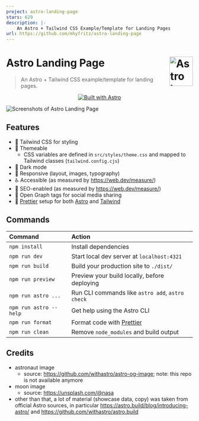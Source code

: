 ```yaml
---
project: astro-landing-page
stars: 629
description: |-
    An Astro + Tailwind CSS Example/Template for Landing Pages
url: https://github.com/mhyfritz/astro-landing-page
---
```


# Astro Landing Page <picture><source media="(prefers-color-scheme: dark)" srcset="https://astro.build/assets/press/astro-icon-light.png"><source media="(prefers-color-scheme: light)" srcset="https://astro.build/assets/press/astro-icon-dark.png"><img align="right" valign="center" height="79" width="63" src="https://astro.build/assets/press/astro-icon-dark.png" alt="Astro logo" /></picture>

> An Astro + Tailwind CSS example/template for landing pages.

<div align="center">

[![Built with Astro](https://astro.badg.es/v2/built-with-astro/small.svg)](https://astro.build)

</div>

![Screenshots of Astro Landing Page](screenshots.jpg)

## Features

- 💨 Tailwind CSS for styling
- 🎨 Themeable
  - CSS variables are defined in `src/styles/theme.css` and mapped to Tailwind classes (`tailwind.config.cjs`)
- 🌙 Dark mode
- 📱 Responsive (layout, images, typography)
- ♿ Accessible (as measured by https://web.dev/measure/)
- 🔎 SEO-enabled (as measured by https://web.dev/measure/)
- 🔗 Open Graph tags for social media sharing
- 💅 [Prettier](https://prettier.io/) setup for both [Astro](https://github.com/withastro/prettier-plugin-astro) and [Tailwind](https://github.com/tailwindlabs/prettier-plugin-tailwindcss)

## Commands

| Command                | Action                                            |
| :--------------------- | :------------------------------------------------ |
| `npm install`          | Install dependencies                              |
| `npm run dev`          | Start local dev server at `localhost:4321`        |
| `npm run build`        | Build your production site to `./dist/`           |
| `npm run preview`      | Preview your build locally, before deploying      |
| `npm run astro ...`    | Run CLI commands like `astro add`, `astro check`  |
| `npm run astro --help` | Get help using the Astro CLI                      |
| `npm run format`       | Format code with [Prettier](https://prettier.io/) |
| `npm run clean`        | Remove `node_modules` and build output            |

## Credits

- astronaut image
  - source: https://github.com/withastro/astro-og-image; note: this repo is not available anymore
- moon image
  - source: https://unsplash.com/@nasa
- other than that, a lot of material (showcase data, copy) was taken from official Astro sources, in particular https://astro.build/blog/introducing-astro/ and https://github.com/withastro/astro.build

